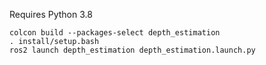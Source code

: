 Requires Python 3.8

```
colcon build --packages-select depth_estimation
. install/setup.bash
ros2 launch depth_estimation depth_estimation.launch.py
```
